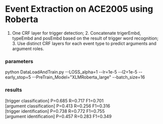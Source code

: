 # Event Extraction on ACE2005 using Roberta

1. One CRF layer for trigger detection; 2. Concatenate trigerEmbd, typeEmbd and posEmbd based on the result of trigger word recognition; 3. Use distinct CRF layers for each event type to predict arguments and argument roles.

### parameters

python DataLoadAndTrain.py --LOSS_alpha=1 --lr=1e-5 --l2=1e-5 --early_stop=5 --PreTrain_Model="XLMRoberta_large" --batch_size=16

### results
[trigger classification]    P=0.685    R=0.717    F1=0.701  
[argument classification]    P=0.413    R=0.256    F1=0.316  
[trigger identification]    P=0.738    R=0.772    F1=0.755  
[argument identification]    P=0.457    R=0.283    F1=0.349  


